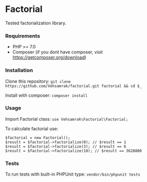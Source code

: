# Factorial
Tested factorialization library.

### Requirements
* PHP >= 7.0
* Composer (if you dont have composer, visit https://getcomposer.org/download)

### Installation
Clone this repository: `git clone https://github.com/Vehsamrak/factorial.git factorial && cd $_`

Install with composer: `composer install`

### Usage
Import Factorial class: `use Vehsamrak\Factorial\Factorial;`

To calculate factorial use:
```
$factorial = new Factorial();
$result = $factorial->factorialize(0); // $result == 1
$result = $factorial->factorialize(3); // $result == 6
$result = $factorial->factorialize(10); // $result == 3628800 
```

### Tests
To run tests with built-in PHPUnit type: `vendor/bin/phpunit tests`
